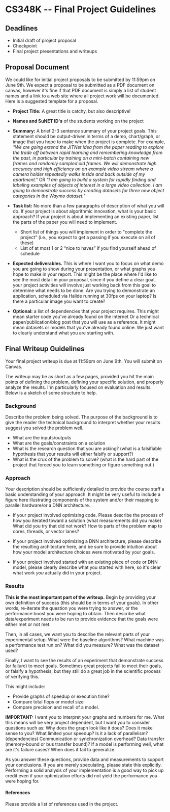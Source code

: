 # CS348K -- Final Project Guidelines

## Deadlines
  * Initial draft of project proposal
  * Checkpoint
  * Final project presentations and writeups

## Proposal Document

We could like for initial project proposals to be submitted by 11:59pm on June 9th.  We expect a proposal to be submitted as a PDF document on canvas, however it's fine if that PDF document is simply a list of student names and a link to a web site where all project work will be documented.  Here is a suggested template for a proposal.

* __Project Title:__  A great title is catchy, but also descriptive!

* __Names and SuNET ID's__ of the students working on the project

* __Summary:__ A brief 2-3 sentence summary of your project goals.  This statement should be output-driven in terms of a demo, chart/graph, or image that you hope to make when the project is complete.  For example, _"We are going extend the JITNet idea from the paper reading to explore the trade off between rapid learning and remembering knowledge from the past, in particular by training on a mini-batch containing new frames and randomly sampled old frames. We will demonstrate high accuracy and high efficiency on an example video stream where a camera holder repeatedly walks inside and back outside of my apartment."_  OR _"I am going to build a system for rapidly finding and labeling examples of objects of interest in a large video collection.  I am going to demonstrate success by creating datasets for three new object categories in the Waymo dataset."_

* __Task list:__ No more than a few paragraphs of description of what you will do.  If your project is about algorithmic innovation, what is your basic approach?  If your project is about implementing an existing paper, list the parts of the paper you will need to implement.
  * Short list of things you will implement in order to "complete the project" (i.e., you expect to get a passing if you execute on all of these)
  * List of at most 1 or 2 “nice to haves” if you find yourself ahead of schedule

* __Expected deliverables.__ This is where I want you to focus on what demo you are going to show during your presentation, or what graphs you hope to make in your report.  This might be the place where I'd like to see the most detail in your proposal, since if you define a clear goal, your project activities will involve just working back from this goal to determine what needs to be done.  Are you trying to demonstrate an application, scheduled via Halide running at 30fps on your laptop?  Is there a particular image you want to create?  

* __Optional:__ a list of dependencies that your project requires.  This might mean starter code you've already found on the internet Or a technical paper/publication/blog post that you will use as a reference.  It might mean datasets or models that you've already found online.  We just want to clearly understand what you are starting with.  


## Final Writeup Guidelines
 
Your final project writeup is due at 11:59pm on June 9th.  You will submit on Canvas.

The writeup may be as short as a few pages, provided you hit the main points of defining the problem, defining your specific solution, and properly analyze the results.  I'm particularly focused on evaluation and results. Below is a sketch of some structure to help.
 
### Background
 
Describe the problem being solved.  The purpose of the background is to give the reader the technical background to interpret whether your results suggest you solved the problem well.
 
* What are the inputs/outputs
* What are the goals/constraints on a solution
* What is the research question that you are asking? (what is a falsifiable hypothesis that your results will either falsify or support?)
* What is the crux of the problem to solve? (what is the hard part of the project that forced you to learn something or figure something out.)
 
### Approach
 
Your description should be sufficiently detailed to provide the course staff a basic understanding of your approach. It might be very useful to include a figure here illustrating components of the system and/or their mapping to parallel hardware/or a DNN architecture.
 
* If your project involved optimizing code. Please describe the process of how you iterated toward a solution (what measurements did you make) What did you try that did not work? How to parts of the problem map to cores, threads, or vector lanes?
 
* If your project involved optimizing a DNN architecture, please describe the resulting architecture here, and be sure to provide intuition about how your model architecture choices were motivated by your goals.
 
* If your project involved started with an existing piece of code or DNN model, please clearly describe what you started with here, so it's clear what work *you* actually did in your project.
 
### Results

__This is the most important part of the writeup.__  Begin by providing your own definition of success (this should be in terms of your goals).  In other words, re-iterate the question you were trying to answer, or the performance boost you were hoping to obtain.  Then describe what data/experiment needs to be run to provide evidence that the goals were either met or not met.
 
Then, in all cases, we want you to describe the relevant parts of your experimental setup.  What were the baseline algorithms? What machine was a performance test run on?  What did you measure?  What was the dataset used?
  
Finally, I want to see the results of an experiment that demonstrate success (or failure) to meet goals.  Sometimes great projects fail to meet their goals, or falsify a hypothesis, but they still do a great job in the scientific process of verifying this.
 
This might include:
* Provide graphs of speedup or execution time?
* Compare total flops or model size
* Compare precision and recall of a model.    
 
__IMPORTANT:__ I want you to interpret your graphs and numbers for me.  What this means will be very project dependent, but I want you to consider questions such as: Why does the graph look like it does? Does it make sense to you?  What limited your speedup? Is it a lack of parallelism? (dependencies) Communication or synchronization overhead? Data transfer (memory-bound or bus transfer bound)?  If a model is performing well, what are it's failure cases? When does it fail to generalize.
 
As you answer these questions, provide data and measurements to support your conclusions. If you are merely speculating, please state this explicitly. Performing a solid analysis of your implementation is a good way to pick up credit even if your optimization efforts did not yield the performance you were hoping for.
 
#### References 
 
Please provide a list of references used in the project.
